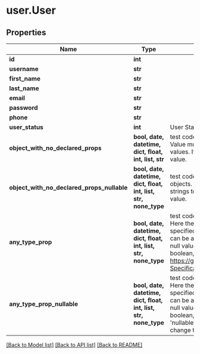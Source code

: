 # user.User

## Properties
Name | Type | Description | Notes
------------ | ------------- | ------------- | -------------
**id** | **int** |  | [optional] 
**username** | **str** |  | [optional] 
**first_name** | **str** |  | [optional] 
**last_name** | **str** |  | [optional] 
**email** | **str** |  | [optional] 
**password** | **str** |  | [optional] 
**phone** | **str** |  | [optional] 
**user_status** | **int** | User Status | [optional] 
**object_with_no_declared_props** | **bool, date, datetime, dict, float, int, list, str** | test code generation for objects Value must be a map of strings to values. It cannot be the &#39;null&#39; value. | [optional] 
**object_with_no_declared_props_nullable** | **bool, date, datetime, dict, float, int, list, str, none_type** | test code generation for nullable objects. Value must be a map of strings to values or the &#39;null&#39; value. | [optional] 
**any_type_prop** | **bool, date, datetime, dict, float, int, list, str, none_type** | test code generation for any type Here the &#39;type&#39; attribute is not specified, which means the value can be anything, including the null value, string, number, boolean, array or object. See https://github.com/OAI/OpenAPI-Specification/issues/1389 | [optional] 
**any_type_prop_nullable** | **bool, date, datetime, dict, float, int, list, str, none_type** | test code generation for any type Here the &#39;type&#39; attribute is not specified, which means the value can be anything, including the null value, string, number, boolean, array or object. The &#39;nullable&#39; attribute does not change the allowed values. | [optional] 

[[Back to Model list]](../README.md#documentation-for-models) [[Back to API list]](../README.md#documentation-for-api-endpoints) [[Back to README]](../README.md)


